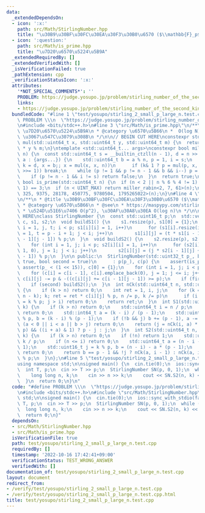 ```yaml
---
data:
  _extendedDependsOn:
  - icon: ':x:'
    path: src/Math/StirlingNumber.hpp
    title: "\u30B9\u30BF\u30FC\u30EA\u30F3\u30B0\u6570 ($\\mathbb{F}_p$)"
  - icon: ':question:'
    path: src/Math/is_prime.hpp
    title: "\u7D20\u6570\u5224\u5B9A"
  _extendedRequiredBy: []
  _extendedVerifiedWith: []
  _isVerificationFailed: true
  _pathExtension: cpp
  _verificationStatusIcon: ':x:'
  attributes:
    '*NOT_SPECIAL_COMMENTS*': ''
    PROBLEM: https://judge.yosupo.jp/problem/stirling_number_of_the_second_kind_small_p_large_n
    links:
    - https://judge.yosupo.jp/problem/stirling_number_of_the_second_kind_small_p_large_n
  bundledCode: "#line 1 \"test/yosupo/stirling_2_small_p_large_n.test.cpp\"\n#define\
    \ PROBLEM \\\n  \"https://judge.yosupo.jp/problem/stirling_number_of_the_second_kind_small_p_large_n\"\
    \n#include <bits/stdc++.h>\n#line 3 \"src/Math/is_prime.hpp\"\n/**\n * @title\
    \ \u7D20\u6570\u5224\u5B9A\n * @category \u6570\u5B66\n *  O(log N)\n * constexpr\
    \ \u3067\u547C\u3079\u308B\n */\n\n// BEGIN CUT HERE\nconstexpr std::uint64_t\
    \ mul(std::uint64_t x, std::uint64_t y, std::uint64_t m) {\n  return (__uint128_t)x\
    \ * y % m;\n}\ntemplate <std::uint64_t... args>\nconstexpr bool miller_rabin(std::uint64_t\
    \ n) {\n  const std::uint64_t s = __builtin_ctzll(n - 1), d = n >> s;\n  for (auto\
    \ a : {args...}) {\n    std::uint64_t b = a % n, p = 1, i = s;\n    for (std::uint64_t\
    \ k = d, x = b;; x = mul(x, x, n))\n      if (k& 1 ? p = mul(p, x, n) : 0; !(k\
    \ >>= 1)) break;\n    while (p != 1 && p != n - 1 && b && i--) p = mul(p, p, n);\n\
    \    if (p != n - 1 && i != s) return false;\n  }\n  return true;\n}\nconstexpr\
    \ bool is_prime(std::uint64_t n) {\n  if (n < 2 || n % 6 % 4 != 1) return (n |\
    \ 1) == 3;\n  if (n < UINT_MAX) return miller_rabin<2, 7, 61>(n);\n  return miller_rabin<2,\
    \ 325, 9375, 28178, 450775, 9780504, 1795265022>(n);\n}\n#line 4 \"src/Math/StirlingNumber.hpp\"\
    \n/**\n * @title \u30B9\u30BF\u30FC\u30EA\u30F3\u30B0\u6570 ($\\mathbb{F}_p$)\n\
    \ * @category \u6570\u5B66\n * @see\n * https://maspypy.com/stirling-%e6%95%b0%e3%82%92-p-%e3%81%a7%e5%89%b2%e3%81%a3%e3%81%9f%e4%bd%99%e3%82%8a%e3%81%ae%e8%a8%88%e7%ae%97\n\
    \ * \u524D\u51E6\u7406 O(p^2), \u30AF\u30A8\u30EA O(log n)\n */\n\n// BEGIN CUT\
    \ HERE\nclass StirlingNumber {\n  const std::uint16_t p;\n  std::vector<std::vector<std::uint16_t>>\
    \ c, s1, s2;\n  void buildS1() {\n    s1.resize(p), s1[0] = {1};\n    for (int\
    \ i = 1, j, t; i < p; s1[i][i] = 1, i++)\n      for (s1[i].resize(i + 1, 0), j\
    \ = 1, t = p - i + 1; j < i; j++)\n        s1[i][j] = (t * s1[i - 1][j] + s1[i\
    \ - 1][j - 1]) % p;\n  }\n  void buildS2() {\n    s2.resize(p), s2[0] = {1};\n\
    \    for (int i = 1, j; i < p; s2[i][i] = 1, i++)\n      for (s2[i].resize(i +\
    \ 1, 0), j = 1; j < i; j++)\n        s2[i][j] = (j * s2[i - 1][j] + s2[i - 1][j\
    \ - 1]) % p;\n  }\n\n public:\n  StirlingNumber(std::uint32_t p_, bool first =\
    \ true, bool second = true)\n      : p(p_), c(p) {\n    assert(is_prime(p_)),\
    \ assert(p_ < (1 << 15)), c[0] = {1};\n    for (int i = 1, j; i < p; i++)\n  \
    \    for (c[i] = c[i - 1], c[i].emplace_back(0), j = 1; j <= i; j++)\n       \
    \ c[i][j] -= p & -((c[i][j] += c[i - 1][j - 1]) >= p);\n    if (first) buildS1();\n\
    \    if (second) buildS2();\n  }\n  int nCk(std::uint64_t n, std::uint64_t k)\
    \ {\n    if (k > n) return 0;\n    int ret = 1, i, j;\n    for (k = std::min(k,\
    \ n - k); k; ret = ret * c[i][j] % p, n /= p, k /= p)\n      if (i = n % p, j\
    \ = k % p; j > i) return 0;\n    return ret;\n  }\n  int S1(std::uint64_t n, std::uint64_t\
    \ k) {\n    if (k > n) return 0;\n    std::uint64_t i = n / p;\n    if (i > k)\
    \ return 0;\n    std::int64_t a = (k - i) / (p - 1);\n    std::uint16_t j = n\
    \ % p, b = (k - i) % (p - 1);\n    if (!b && j) b += (p - 1), a -= 1;\n    if\
    \ (a < 0 || i < a || b > j) return 0;\n    return (j = nCk(i, a) * s1[j][b] %\
    \ p) && ((i + a) & 1) ? p - j : j;\n  }\n  int S2(std::uint64_t n, std::uint64_t\
    \ k) {\n    if (k > n) return 0;\n    if (!n) return 1;\n    std::uint64_t i =\
    \ k / p;\n    if (n <= i) return 0;\n    std::uint64_t a = (n - i - 1) / (p -\
    \ 1);\n    std::uint16_t j = k % p, b = (n - i) - a * (p - 1);\n    if (j > b)\
    \ return 0;\n    return b == p - 1 && !j ? nCk(a, i - 1) : nCk(a, i) * s2[b][j]\
    \ % p;\n  }\n};\n#line 5 \"test/yosupo/stirling_2_small_p_large_n.test.cpp\"\n\
    using namespace std;\n\nsigned main() {\n  cin.tie(0);\n  ios::sync_with_stdio(false);\n\
    \  int T, p;\n  cin >> T >> p;\n  StirlingNumber SN(p, 0, 1);\n  while (T--) {\n\
    \    long long n, k;\n    cin >> n >> k;\n    cout << SN.S2(n, k) << '\\n';\n\
    \  }\n  return 0;\n}\n"
  code: "#define PROBLEM \\\n  \"https://judge.yosupo.jp/problem/stirling_number_of_the_second_kind_small_p_large_n\"\
    \n#include <bits/stdc++.h>\n#include \"src/Math/StirlingNumber.hpp\"\nusing namespace\
    \ std;\n\nsigned main() {\n  cin.tie(0);\n  ios::sync_with_stdio(false);\n  int\
    \ T, p;\n  cin >> T >> p;\n  StirlingNumber SN(p, 0, 1);\n  while (T--) {\n  \
    \  long long n, k;\n    cin >> n >> k;\n    cout << SN.S2(n, k) << '\\n';\n  }\n\
    \  return 0;\n}"
  dependsOn:
  - src/Math/StirlingNumber.hpp
  - src/Math/is_prime.hpp
  isVerificationFile: true
  path: test/yosupo/stirling_2_small_p_large_n.test.cpp
  requiredBy: []
  timestamp: '2022-10-16 17:42:41+09:00'
  verificationStatus: TEST_WRONG_ANSWER
  verifiedWith: []
documentation_of: test/yosupo/stirling_2_small_p_large_n.test.cpp
layout: document
redirect_from:
- /verify/test/yosupo/stirling_2_small_p_large_n.test.cpp
- /verify/test/yosupo/stirling_2_small_p_large_n.test.cpp.html
title: test/yosupo/stirling_2_small_p_large_n.test.cpp
---
```

